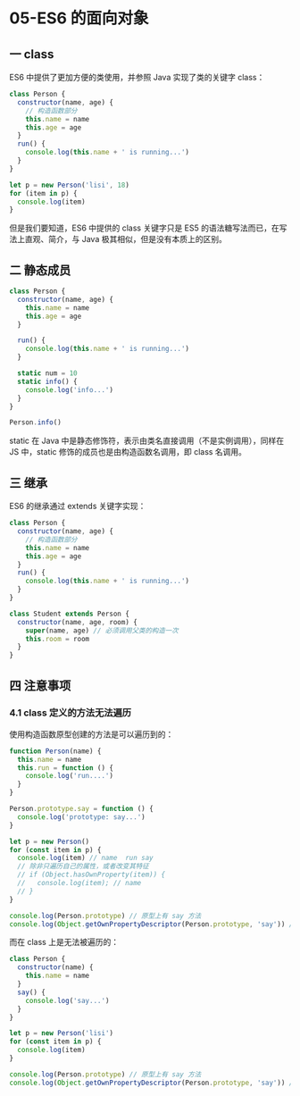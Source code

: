 # 05-ES6 的面向对象

## 一 class

ES6 中提供了更加方便的类使用，并参照 Java 实现了类的关键字 class：

```js
class Person {
  constructor(name, age) {
    // 构造函数部分
    this.name = name
    this.age = age
  }
  run() {
    console.log(this.name + ' is running...')
  }
}

let p = new Person('lisi', 18)
for (item in p) {
  console.log(item)
}
```

但是我们要知道，ES6 中提供的 class 关键字只是 ES5 的语法糖写法而已，在写法上直观、简介，与 Java 极其相似，但是没有本质上的区别。

## 二 静态成员

```js
class Person {
  constructor(name, age) {
    this.name = name
    this.age = age
  }

  run() {
    console.log(this.name + ' is running...')
  }

  static num = 10
  static info() {
    console.log('info...')
  }
}

Person.info()
```

static 在 Java 中是静态修饰符，表示由类名直接调用（不是实例调用），同样在 JS 中，static 修饰的成员也是由构造函数名调用，即 class 名调用。

## 三 继承

ES6 的继承通过 extends 关键字实现：

```js
class Person {
  constructor(name, age) {
    // 构造函数部分
    this.name = name
    this.age = age
  }
  run() {
    console.log(this.name + ' is running...')
  }
}

class Student extends Person {
  constructor(name, age, room) {
    super(name, age) // 必须调用父类的构造一次
    this.room = room
  }
}
```

## 四 注意事项

### 4.1 class 定义的方法无法遍历

使用构造函数原型创建的方法是可以遍历到的：

```js
function Person(name) {
  this.name = name
  this.run = function () {
    console.log('run....')
  }
}

Person.prototype.say = function () {
  console.log('prototype: say...')
}

let p = new Person()
for (const item in p) {
  console.log(item) // name  run say
  // 除非只遍历自己的属性，或者改变其特征
  // if (Object.hasOwnProperty(item)) {
  //   console.log(item); // name
  // }
}

console.log(Person.prototype) // 原型上有 say 方法
console.log(Object.getOwnPropertyDescriptor(Person.prototype, 'say')) // enumerable 为true
```

而在 class 上是无法被遍历的：

```js
class Person {
  constructor(name) {
    this.name = name
  }
  say() {
    console.log('say...')
  }
}

let p = new Person('lisi')
for (const item in p) {
  console.log(item)
}

console.log(Person.prototype) // 原型上有 say 方法
console.log(Object.getOwnPropertyDescriptor(Person.prototype, 'say')) // enumerable 为false
```
